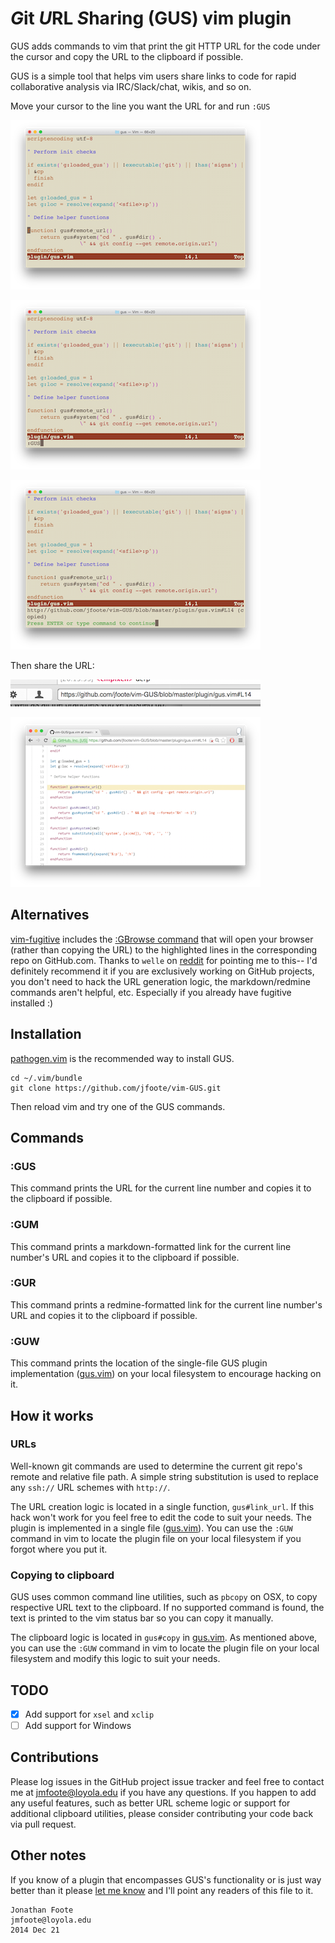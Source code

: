 # *G*it *U*RL *S*haring (GUS) vim plugin 

GUS adds commands to vim that print the git HTTP URL for the code under the cursor and copy the URL to the clipboard if possible. 

GUS is a simple tool that helps vim users share links to code for rapid collaborative analysis via IRC/Slack/chat, wikis, and so on.

Move your cursor to the line you want the URL for and run `:GUS`

![Move cursor to interesting text](https://raw.githubusercontent.com/jfoote/vim-GUS/master/example/1.png)

![Run :GUS command](https://raw.githubusercontent.com/jfoote/vim-GUS/master/example/2.png)

![See URL](https://raw.githubusercontent.com/jfoote/vim-GUS/master/example/3.png)

Then share the URL:

![Paste in chat](https://raw.githubusercontent.com/jfoote/vim-GUS/master/example/3.5.png)

![Open link in browser](https://raw.githubusercontent.com/jfoote/vim-GUS/master/example/4.png)

## Alternatives

[vim-fugitive](https://github.com/tpope/vim-fugitive/) includes the [:GBrowse command](https://github.com/tpope/vim-fugitive/blob/2c8461db084d205903a792a23163faa546f143c9/plugin/fugitive.vim#L2123) that will open your browser (rather than copying the URL) to the highlighted lines in the corresponding repo on GitHub.com. Thanks to `welle` on [reddit](http://www.reddit.com/r/vim/comments/2q2bos/vimgus_a_simple_git_url_sharing_plugin/) for pointing me to this-- I'd definitely recommend it if you are exclusively working on GitHub projects, you don't need to hack the URL generation logic, the markdown/redmine commands aren't helpful, etc. Especially if you already have fugitive installed :)

## Installation

[pathogen.vim](https://github.com/tpope/vim-pathogen) is the recommended way to install GUS.

    cd ~/.vim/bundle
    git clone https://github.com/jfoote/vim-GUS.git

Then reload vim and try one of the GUS commands.

## Commands

### :GUS

This command prints the URL for the current line number and copies it to the clipboard if possible.

### :GUM

This command prints a markdown-formatted link for the current line number's URL and copies it to the clipboard if possible.

### :GUR

This command prints a redmine-formatted link for the current line number's URL and copies it to the clipboard if possible.

### :GUW

This command prints the location of the single-file GUS plugin implementation ([gus.vim](http://github.com/jfoote/vim-GUS/blob/master/plugin/gus.vim)) on your local filesystem to encourage hacking on it.

## How it works

### URLs

Well-known git commands are used to determine the current git repo's remote and relative file path. A simple string substitution is used to replace any `ssh://` URL schemes with `http://`. 

The URL creation logic is located in a single function, `gus#link_url`. If this hack won't work for you feel free to edit the code to suit your needs. The plugin is implemented in a single file ([gus.vim](http://github.com/jfoote/vim-GUS/blob/master/plugin/gus.vim)). You can use the `:GUW` command in vim to locate the plugin file on your local filesystem if you forgot where you put it.

### Copying to clipboard

GUS uses common command line utilities, such as `pbcopy` on OSX, to copy respective URL text to the clipboard. If no supported command is found, the text is printed to the vim status bar so you can copy it manually.

The clipboard logic is located in `gus#copy` in [gus.vim](http://github.com/jfoote/vim-GUS/blob/master/plugin/gus.vim). As mentioned above, you can use the `:GUW` command in vim to locate the plugin file on your local filesystem and modify this logic to suit your needs.

## TODO

- [x] Add support for `xsel` and `xclip`
- [ ] Add support for Windows

## Contributions

Please log issues in the GitHub project issue tracker and feel free to contact me at [jmfoote@loyola.edu](mailto:jmfoote@loyola.edu) if you have any questions. If you happen to add any useful features, such as better URL scheme logic or support for additional clipboard utilities, please consider contributing your code back via pull request.

## Other notes

If you know of a plugin that encompasses GUS's functionality or is just way better than it please [let me know](mailto:jmfoote@loyola.edu) and I'll point any readers of this file to it.

```
Jonathan Foote
jmfoote@loyola.edu
2014 Dec 21
```

